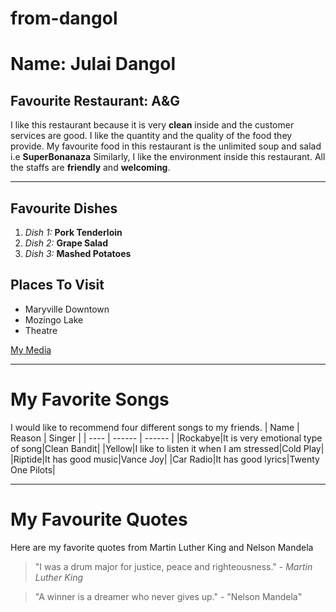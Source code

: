 # from-dangol
# Name: Julai Dangol
## Favourite Restaurant: A&G
I like this restaurant because it is very **clean** inside and the customer services are good. I like the quantity and the quality of the food they provide. My favourite food in this restaurant is the unlimited soup and salad i.e **SuperBonanaza** Similarly, I like the environment inside this restaurant. All the staffs are **friendly** and **welcoming**.

---

## Favourite Dishes
1. *Dish 1:* **Pork Tenderloin**
2. *Dish 2:* **Grape Salad**
3. *Dish 3:* **Mashed Potatoes**


## Places To Visit
* Maryville Downtown
* Mozingo Lake
* Theatre

[My Media](MyMedia.md)


---

# My Favorite Songs
I would like to recommend four different songs to my friends.
| Name | Reason | Singer |
| ---- | ------ | ------ |
|Rockabye|It is very emotional type of song|Clean Bandit|
|Yellow|I like to listen it when I am stressed|Cold Play|
|Riptide|It has good music|Vance Joy|
|Car Radio|It has good lyrics|Twenty One Pilots|


---

# My Favourite Quotes
Here are my favorite quotes from Martin Luther King and Nelson Mandela
>"I was a drum major for justice, peace and righteousness." - *Martin Luther King*

>"A winner is a dreamer who never gives up." - "Nelson Mandela"




